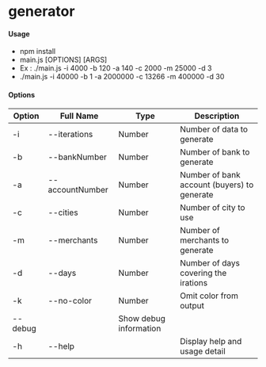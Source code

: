 # generator

#### Usage  
- npm install  
- main.js [OPTIONS] [ARGS]
- Ex : ./main.js -i 4000 -b 120 -a 140 -c 2000 -m 25000 -d 3 
- ./main.js -i 40000 -b 1 -a 2000000 -c 13266 -m 400000 -d 30 

#### Options  

Option  | Full Name | Type | Description   
------------- | ------------- | ------------- | -------------
-i  | --iterations | Number | Number of data to generate
-b | --bankNumber | Number | Number of bank to generate
-a | --accountNumber | Number | Number of bank account (buyers) to generate
-c | --cities | Number | Number of city to use
-m | --merchants | Number | Number of merchants to generate
-d | --days | Number | Number of days covering the irations
-k | --no-color | Number | Omit color from output
 | --debug | | Show debug information
-h | --help | | Display help and usage detail

